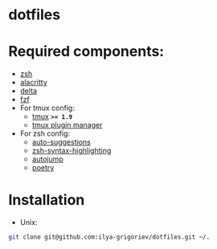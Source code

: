 # dotfiles

# Required components:

- [zsh](https://github.com/ohmyzsh/ohmyzsh)
- [alacritty](https://github.com/alacritty/alacritty)
- [delta](https://github.com/dandavison/delta)
- [fzf](https://github.com/junegunn/fzf)
- For tmux config:
  - [tmux](https://github.com/tmux/tmux) **`>= 1.9`**
  - [tmux plugin manager](https://github.com/tmux-plugins/tpm)
- For zsh config:
  - [auto-suggestions](https://github.com/zsh-users/zsh-autosuggestions)
  - [zsh-syntax-highlighting](https://github.com/zsh-users/zsh-syntax-highlighting)
  - [autojump](https://github.com/wting/autojump)
  - [poetry](https://python-poetry.org/)

# Installation

- Unix:

```bash
git clone git@github.com:ilya-grigoriev/dotfiles.git ~/.
```
